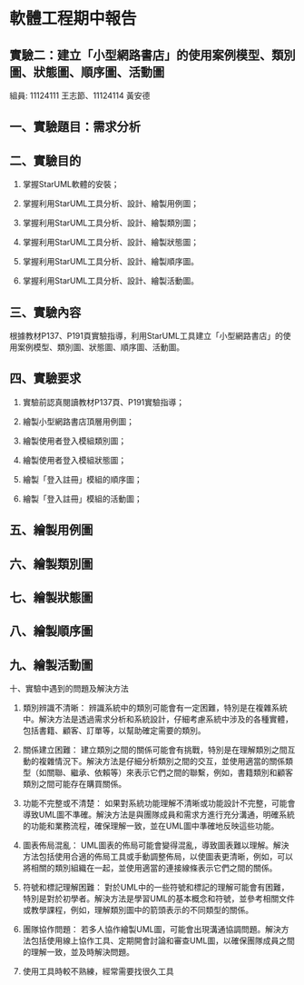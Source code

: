 # 軟體工程期中報告
## 實驗二：建立「小型網路書店」的使用案例模型、類別圖、狀態圖、順序圖、活動圖


組員:  11124111 王志節、11124114 黃安德


一、實驗題目：需求分析
-

二、實驗目的
------------

1. 掌握StarUML軟體的安裝；

2. 掌握利用StarUML工具分析、設計、繪製用例圖；

3. 掌握利用StarUML工具分析、設計、繪製類別圖；

4. 掌握利用StarUML工具分析、設計、繪製狀態圖；

5. 掌握利用StarUML工具分析、設計、繪製順序圖。

6. 掌握利用StarUML工具分析、設計、繪製活動圖。

三、實驗內容
-----------

根據教材P137、P191頁實驗指導，利用StarUML工具建立「小型網路書店」的使用案例模型、類別圖、狀態圖、順序圖、活動圖。

四、實驗要求
-----------

1. 實驗前認真閱讀教材P137頁、P191實驗指導；

2. 繪製小型網路書店頂層用例圖；

3. 繪製使用者登入模組類別圖；

4. 繪製使用者登入模組狀態圖；

5. 繪製「登入註冊」模組的順序圖；

6. 繪製「登入註冊」模組的活動圖；

五、繪製用例圖
-------------
六、繪製類別圖
--------------
七、繪製狀態圖
-----------
八、繪製順序圖
------------
九、繪製活動圖
-------------
十、實驗中遇到的問題及解決方法
1. 類別辨識不清晰： 辨識系統中的類別可能會有一定困難，特別是在複雜系統中。解決方法是透過需求分析和系統設計，仔細考慮系統中涉及的各種實體，包括書籍、顧客、訂單等，以幫助確定需要的類別。

2. 關係建立困難： 建立類別之間的關係可能​​會有挑戰，特別是在理解類別之間互動的複雜情況下。解決方法是仔細分析類別之間的交互，並使用適當的關係類型（如關聯、繼承、依賴等）來表示它們之間的聯繫，例如，書籍類別和顧客類別之間可能存在購買關係。

3. 功能不完整或不清楚： 如果對系統功能理解不清晰或功能設計不完整，可能會導致UML圖不準確。解決方法是與團隊成員和需求方進行充分溝通，明確系統的功能和業務流程，確保理解一致，並在UML圖中準確地反映這些功能。

4. 圖表佈局混亂： UML圖表的佈局可能會變得混亂，導致圖表難以理解。解決方法包括使用合適的佈局工具或手動調整佈局，以使圖表更清晰，例如，可以將相關的類別組織在一起，並使用適當的連接線條表示它們之間的關係。

5. 符號和標記理解困難： 對於UML中的一些符號和標記的理解可能會有困難，特別是對於初學者。解決方法是學習UML的基本概念和符號，並參考相關文件或教學課程，例如，理解類別圖中的箭頭表示的不同類型的關係。

6. 團隊協作問題： 若多人協作繪製UML圖，可能會出現溝通協調問題。解決方法包括使用線上協作工具、定期開會討論和審查UML圖，以確保團隊成員之間的理解一致，並及時解決問題。

7. 使用工具時較不熟練，經常需要找很久工具

